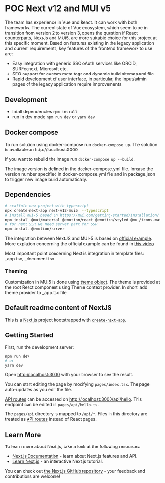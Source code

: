 # POC Next v12 and MUI v5

The team has experience in Vue and React. It can work with both frameworks. The current state of Vue ecosystem, which seem to be in transition from version 2 to version 3, opens the question if React counterparts, NextJs and MUI5, are more suitable choice for this project at this specific moment. Based on features existing in the legacy application and current requirements, key features of the frontend framework to use are:

- Easy integration with generic SSO oAuth services like ORCID, SURFconext, Microsoft etc.
- SEO support for custom meta tags and dynamic build sitemap.xml file
- Rapid development of user interface, in particular, the input/admin pages of the legacy application require improvements

## Development

- intall dependencies `npm install`
- run in dev mode `npm run dev` or `yarn dev`

## Docker compose

To run solution using docker-compose run `docker-compose up`. The solution is avaliable on http://localhost:5000

If you want to rebuild the image run `docker-compose up --build`.

The image version is defined in the docker-compose.yml file. Inrease the version number specified in docker-compose.yml file and in package.json to trigger new image build automatically.

## Dependencies

```bash
# scaffole new project with typescript
npx create-next-app next-v12-mui5  --typescript
# install mui-5 based on https://mui.com/getting-started/installation/
npm install @mui/material @emotion/react @emotion/styled @mui/icons-material
# for next SSR we need server part for SSR
npm install @emotion/server
```

The integration between NextJS and MUI-5 is based on [official example](https://github.com/mui-org/material-ui/tree/master/examples/nextjs).
More explation concerning the official example can be found in [this video](https://www.youtube.com/watch?v=IFaFFmPYyMI&t=597s)

Most important point concerning Next is integration in template files: \_app.tsx, \_document.tsx

### Theming

Customization in MUI5 is done using [theme object](https://mui.com/customization/theming/).
The theme is provided at the root React component using Theme context provider.
In short, add theme provider to \_app.tsx file

## Default readme content of NextJS

This is a [Next.js](https://nextjs.org/) project bootstrapped with [`create-next-app`](https://github.com/vercel/next.js/tree/canary/packages/create-next-app).

## Getting Started

First, run the development server:

```bash
npm run dev
# or
yarn dev
```

Open [http://localhost:3000](http://localhost:3000) with your browser to see the result.

You can start editing the page by modifying `pages/index.tsx`. The page auto-updates as you edit the file.

[API routes](https://nextjs.org/docs/api-routes/introduction) can be accessed on [http://localhost:3000/api/hello](http://localhost:3000/api/hello). This endpoint can be edited in `pages/api/hello.ts`.

The `pages/api` directory is mapped to `/api/*`. Files in this directory are treated as [API routes](https://nextjs.org/docs/api-routes/introduction) instead of React pages.

## Learn More

To learn more about Next.js, take a look at the following resources:

- [Next.js Documentation](https://nextjs.org/docs) - learn about Next.js features and API.
- [Learn Next.js](https://nextjs.org/learn) - an interactive Next.js tutorial.

You can check out [the Next.js GitHub repository](https://github.com/vercel/next.js/) - your feedback and contributions are welcome!
